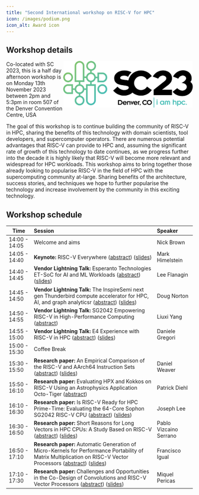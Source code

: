 ```yaml
---
title: "Second International workshop on RISC-V for HPC"
icon: /images/podium.png
icon_alt: Award icon
---
```


## Workshop details
<img align="right" src="/images/sc23_hor_blackcolor@4x.png" width=350>
Co-located with SC 2023, this is a half day afternoon workshop is on Monday 13th November 2023 between 2pm and 5:3pm in room 507 of the Denver Convention Centre, USA

The goal of this workshop is to continue building the community of RISC-V in HPC, sharing the benefits of this technology with domain scientists, tool developers, and supercomputer operators. There are numerous potential advantages that RISC-V can provide to HPC and, assuming the significant rate of growth of this technology to date continues, as we progress further into the decade it is highly likely that RISC-V will become more relevant and widespread for HPC workloads. This workshop aims to bring together those already looking to popularise RISC-V in the field of HPC with the supercomputing community at-large. Sharing benefits of the architecture, success stories, and techniques we hope to further popularise the technology and increase involvement by the community in this exciting technology. 

## Workshop schedule

| Time        | Session           | Speaker  |
| ------------- |:-------------| :-----|
| 14:00 - 14:05 | Welcome and aims | Nick Brown |
| 14:05 - 14:40 | **Keynote:** RISC-V Everywhere ([abstract](https://sc23.supercomputing.org/presentation/?id=misc246&sess=sess455)) ([slides](https://github.com/RISCVtestbed/riscvtestbed.github.io/blob/main/assets/files/sc23/SC2023_keynote.pdf))| Mark Himelstein |
| 14:40 - 14:45 | **Vendor Lightning Talk:** Esperanto Technologies ET-SoC for AI and ML Workloads ([abstract](https://sc23.supercomputing.org/presentation/?id=misc247&sess=sess455)) ([slides](https://github.com/RISCVtestbed/riscvtestbed.github.io/blob/main/assets/files/sc23/Esperanto%20SC%202023_final.pdf))| Lee Flanagin |
| 14:45 - 14:50 | **Vendor Lightning Talk:** The InspireSemi next gen Thunderbird compute accelerator for HPC, AI, and graph analyticsr ([abstract](https://sc23.supercomputing.org/presentation/?id=misc248&sess=sess455)) ([slides](https://github.com/RISCVtestbed/riscvtestbed.github.io/blob/main/assets/files/sc23/InspireSemi-SC23-RISC-V-workshop.pdf)) | Doug Norton |
| 14:50 - 14:55 | **Vendor Lightning Talk:** SG2042 Empowering RISC-V in High-Performance Computing ([abstract](https://sc23.supercomputing.org/presentation/?id=misc250&sess=sess455))| Liuxi Yang | 
| 14:55 - 15:00 | **Vendor Lightning Talk:** E4 Experience with RISC-V in HPC ([abstract](https://sc23.supercomputing.org/presentation/?id=misc252&sess=sess455)) ([slides](https://github.com/RISCVtestbed/riscvtestbed.github.io/blob/main/assets/files/sc23/E4_SC_2023-V0.6.pdf)) | Daniele Gregori |
| 15:00 - 15:30 | Coffee Break | |
| 15:30 - 15:50 | **Research paper:** An Empirical Comparison of the RISC-V and AArch64 Instruction Sets ([abstract](https://sc23.supercomputing.org/presentation/?id=ws_risc109&sess=sess455)) ([slides](https://github.com/RISCVtestbed/riscvtestbed.github.io/blob/main/assets/files/sc23/presentation_weaver.pdf))| Daniel Weaver |
| 15:50 - 16:10 | **Research paper:** Evaluating HPX and Kokkos on RISC-V Using an Astrophysics Application Octo-Tiger ([abstract](https://sc23.supercomputing.org/presentation/?id=ws_risc102&sess=sess455)) | Patrick Diehl |
| 16:10 - 16:30 | **Research paper:** Is RISC-V Ready for HPC Prime-Time: Evaluating the 64-Core Sophon SG2042 RISC-V CPU ([abstract](https://sc23.supercomputing.org/presentation/?id=ws_risc111&sess=sess455)) ([slides](https://github.com/RISCVtestbed/riscvtestbed.github.io/blob/main/assets/files/sc23/Lee-sg2042-talk-v1.0.pdf))| Joseph Lee |
| 16:30 - 16:50 | **Research paper:** Short Reasons for Long Vectors in HPC CPUs: A Study Based on RISC-V ([abstract](https://sc23.supercomputing.org/presentation/?id=ws_risc103&sess=sess455)) ([slides](https://github.com/RISCVtestbed/riscvtestbed.github.io/blob/main/assets/files/sc23/Short-reasons-for-long-vectors-in-HPC-CPUs.pdf))| Pablo Vizcaino Serrano |
| 16:50 - 17:10 | **Research paper:** Automatic Generation of Micro-Kernels for Performance Portability of Matrix Multiplication on RISC-V Vector Processors ([abstract](https://sc23.supercomputing.org/presentation/?id=ws_risc101&sess=sess455)) ([slides](https://github.com/RISCVtestbed/riscvtestbed.github.io/blob/main/assets/files/sc23/RISCV4HPC_FranciscoIgual.pdf)) | Francisco Igual |
| 17:10 - 17:30 | **Research paper:** Challenges and Opportunities in the Co-Design of Convolutions and RISC-V Vector Processors ([abstract](https://sc23.supercomputing.org/presentation/?id=ws_risc105&sess=sess455)) ([slides](https://github.com/RISCVtestbed/riscvtestbed.github.io/blob/main/assets/files/sc23/pericas_presentation.pdf))| Miquel Pericas |
